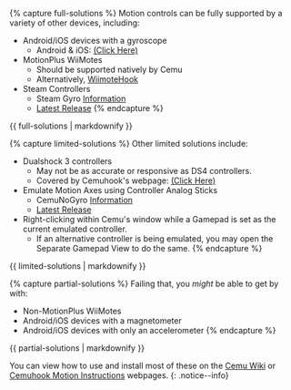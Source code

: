 {% capture full-solutions %}
Motion controls can be fully supported by a variety of other devices, including:
- Android/iOS devices with a gyroscope
  - Android & iOS: [(Click Here)](https://wiki.cemu.info/wiki/Motion_Controls#Phones.2FTablets_that_include_a_gyroscope)
- MotionPlus WiiMotes
  - Should be supported natively by Cemu
  - Alternatively, [WiimoteHook](https://epigramx.github.io/WiimoteHook/)
- Steam Controllers
  - Steam Gyro [Information](https://github.com/FrogTheFrog/steam-gyro-for-cemuhook)
  - [Latest Release](https://github.com/FrogTheFrog/steam-gyro-for-cemuhook/releases/latest)
{% endcapture %}
<div class="notice--success">{{ full-solutions | markdownify }}</div>

{% capture limited-solutions %}
Other limited solutions include:
- Dualshock 3 controllers
  - May not be as accurate or responsive as DS4 controllers.
  - Covered by Cemuhook's webpage: [(Click Here)](https://cemuhook.sshnuke.net/padudpserver.html)
- Emulate Motion Axes using Controller Analog Sticks
  - CemuNoGyro [Information](https://github.com/quinton-ashley/cemu-no-gyro)
  - [Latest Release](https://github.com/quinton-ashley/cemu-no-gyro/releases/latest)
- Right-clicking within Cemu's window while a Gamepad is set as the current emulated controller.
  - If an alternative controller is being emulated, you may open the Separate Gamepad View to do the same.
{% endcapture %}
<div class="notice--warning">{{ limited-solutions | markdownify }}</div>

{% capture partial-solutions %}
Failing that, you _might_ be able to get by with:
- Non-MotionPlus WiiMotes
- Android/iOS devices with a magnetometer
- Android/iOS devices with only an accelerometer
{% endcapture %}
<div class="notice--danger">{{ partial-solutions | markdownify }}</div>

You can view how to use and install most of these on the [Cemu Wiki](https://wiki.cemu.info/wiki/Motion_Controls) or [Cemuhook Motion Instructions](https://cemuhook.sshnuke.net/padudpserver.html) webpages.
{: .notice--info}

